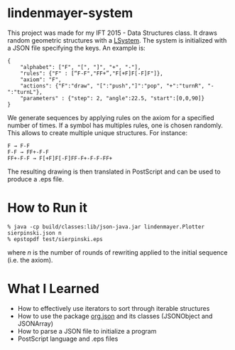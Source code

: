 # lindenmayer-system

This project was made for my IFT 2015 - Data Structures class. It draws random geometric structures with a [LSystem](https://en.wikipedia.org/wiki/L-system). The system is initialized with a JSON file specifying the keys. An example is:

```
{
    "alphabet": ["F", "[", "]", "+", "-"],
    "rules": {"F" : [“F-F","FF+”,"F[+F]F[-F]F"]},
    "axiom": "F",
    "actions": {"F":"draw", "[":"push","]":"pop", "+":"turnR", "-":"turnL"},
    "parameters" : {"step": 2, "angle":22.5, "start":[0,0,90]}
}
```

We generate sequences by applying rules on the axiom for a specified number of times. If a symbol has multiples rules, one is chosen randomly. This allows to create multiple unique structures. For instance:

```
F → F-F
F-F → FF+-F-F
FF+-F-F → F[+F]F[-F]FF-F+-F-F-FF+
```
The resulting drawing is then translated in PostScript and can be used to produce a .eps file.  

# How to Run it

```
% java -cp build/classes:lib/json-java.jar lindenmayer.Plotter sierpinski.json n
% epstopdf test/sierpinski.eps 
```
where *n* is the number of rounds of rewriting applied to the initial sequence (i.e. the axiom).

# What I Learned 
* How to effectively use iterators to sort through iterable structures
* How to use the package [org.json](http://stleary.github.io/JSON-java/index.html) and its classes (JSONObject and JSONArray)
* How to parse a JSON file to initialize a program
* PostScript language and .eps files
